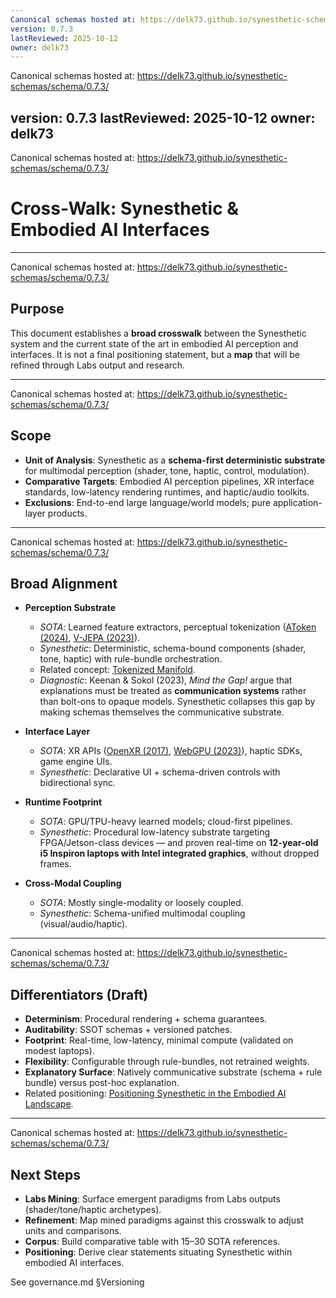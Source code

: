 ```yaml
---
Canonical schemas hosted at: https://delk73.github.io/synesthetic-schemas/schema/0.7.3/
version: 0.7.3
lastReviewed: 2025-10-12
owner: delk73
---
```

Canonical schemas hosted at: https://delk73.github.io/synesthetic-schemas/schema/0.7.3/

version: 0.7.3
lastReviewed: 2025-10-12
owner: delk73
---
Canonical schemas hosted at: https://delk73.github.io/synesthetic-schemas/schema/0.7.3/

# Cross-Walk: Synesthetic & Embodied AI Interfaces

---
Canonical schemas hosted at: https://delk73.github.io/synesthetic-schemas/schema/0.7.3/

## Purpose

This document establishes a **broad crosswalk** between the Synesthetic system and the current state of the art in embodied AI perception and interfaces.
It is not a final positioning statement, but a **map** that will be refined through Labs output and research.

---
Canonical schemas hosted at: https://delk73.github.io/synesthetic-schemas/schema/0.7.3/

## Scope

* **Unit of Analysis**: Synesthetic as a **schema-first deterministic substrate** for multimodal perception (shader, tone, haptic, control, modulation).
* **Comparative Targets**: Embodied AI perception pipelines, XR interface standards, low-latency rendering runtimes, and haptic/audio toolkits.
* **Exclusions**: End-to-end large language/world models; pure application-layer products.

---
Canonical schemas hosted at: https://delk73.github.io/synesthetic-schemas/schema/0.7.3/

## Broad Alignment

* **Perception Substrate**

  * *SOTA*: Learned feature extractors, perceptual tokenization ([AToken (2024)](https://arxiv.org/abs/2405.06722), [V-JEPA (2023)](https://ai.meta.com/blog/v-jepa-yann-lecun-ai-model-video-self-supervised-learning/)).
  * *Synesthetic*: Deterministic, schema-bound components (shader, tone, haptic) with rule-bundle orchestration.
  * Related concept: [Tokenized Manifold](tokenized_manifold.md).
  * *Diagnostic*: Keenan & Sokol (2023), *Mind the Gap!* argue that explanations must be treated as **communication systems** rather than bolt-ons to opaque models. Synesthetic collapses this gap by making schemas themselves the communicative substrate.

* **Interface Layer**

  * *SOTA*: XR APIs ([OpenXR (2017)](https://www.khronos.org/openxr/), [WebGPU (2023)](https://www.w3.org/TR/webgpu/)), haptic SDKs, game engine UIs.
  * *Synesthetic*: Declarative UI + schema-driven controls with bidirectional sync.

* **Runtime Footprint**

  * *SOTA*: GPU/TPU-heavy learned models; cloud-first pipelines.
  * *Synesthetic*: Procedural low-latency substrate targeting FPGA/Jetson-class devices — and proven real-time on **12-year-old i5 Inspiron laptops with Intel integrated graphics**, without dropped frames.

* **Cross-Modal Coupling**

  * *SOTA*: Mostly single-modality or loosely coupled.
  * *Synesthetic*: Schema-unified multimodal coupling (visual/audio/haptic).

---
Canonical schemas hosted at: https://delk73.github.io/synesthetic-schemas/schema/0.7.3/

## Differentiators (Draft)

* **Determinism**: Procedural rendering + schema guarantees.
* **Auditability**: SSOT schemas + versioned patches.
* **Footprint**: Real-time, low-latency, minimal compute (validated on modest laptops).
* **Flexibility**: Configurable through rule-bundles, not retrained weights.
* **Explanatory Surface**: Natively communicative substrate (schema + rule bundle) versus post-hoc explanation.
* Related positioning: [Positioning Synesthetic in the Embodied AI Landscape](positioning_embodied.md).

---
Canonical schemas hosted at: https://delk73.github.io/synesthetic-schemas/schema/0.7.3/

## Next Steps

* **Labs Mining**: Surface emergent paradigms from Labs outputs (shader/tone/haptic archetypes).
* **Refinement**: Map mined paradigms against this crosswalk to adjust units and comparisons.
* **Corpus**: Build comparative table with 15–30 SOTA references.
* **Positioning**: Derive clear statements situating Synesthetic within embodied AI interfaces.

See governance.md §Versioning